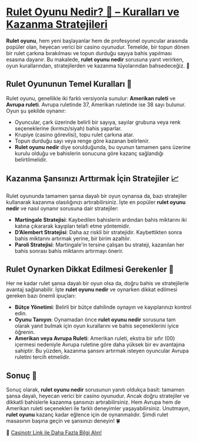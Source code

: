 # [Rulet Oyunu Nedir? 🎰 – Kuralları ve Kazanma Stratejileri](https://casinotr.link/gWCRZ4)

**Rulet oyunu**, hem yeni başlayanlar hem de profesyonel oyuncular arasında popüler olan, heyecan verici bir casino oyunudur. Temelde, bir topun dönen bir rulet çarkına bırakılması ve topun durduğu sayıya bahis yapılması esasına dayanır. Bu makalede, **rulet oyunu nedir** sorusuna yanıt verirken, oyun kurallarından, stratejilerden ve kazanma tüyolarından bahsedeceğiz. 💸

## Rulet Oyununun Temel Kuralları 🎲

Rulet oyunu, genellikle iki farklı versiyonla sunulur: **Amerikan ruleti** ve **Avrupa ruleti**. Avrupa ruletinde 37, Amerikan ruletinde ise 38 sayı bulunur. Oyun şu şekilde oynanır:

- Oyuncular, çark üzerinde belirli bir sayıya, sayılar grubuna veya renk seçeneklerine (kırmızı/siyah) bahis yaparlar.
- Krupiye (casino görevlisi), topu rulet çarkına atar.
- Topun durduğu sayı veya renge göre kazanan belirlenir. 
- **Rulet oyunu nedir** diye sorulduğunda, bu oyunun tamamen şans üzerine kurulu olduğu ve bahislerin sonucuna göre kazanç sağlandığı belirtilmelidir.

## Kazanma Şansınızı Arttırmak İçin Stratejiler 📈

Rulet oyununda tamamen şansa dayalı bir oyun oynansa da, bazı stratejiler kullanarak kazanma olasılığınızı artırabilirsiniz. İşte en popüler **rulet oyunu nedir** ve nasıl oynanır sorusuna dair stratejiler:

- **Martingale Stratejisi**: Kaybedilen bahislerin ardından bahis miktarını iki katına çıkararak kayıpları telafi etme yöntemidir.
- **D’Alembert Stratejisi**: Daha az riskli bir stratejidir. Kaybettikten sonra bahis miktarını artırmak yerine, bir birim azaltılır.
- **Paroli Stratejisi**: Martingale'in tersine çalışan bu strateji, kazanılan her bahis sonrası bahis miktarını artırmayı önerir.

## Rulet Oynarken Dikkat Edilmesi Gerekenler 🚨

Her ne kadar rulet şansa dayalı bir oyun olsa da, doğru bahis ve stratejilerle avantaj sağlanabilir. İşte **rulet oyunu nedir** ve oynarken dikkat edilmesi gereken bazı önemli ipuçları:

- **Bütçe Yönetimi**: Belirli bir bütçe dahilinde oynayın ve kayıplarınızı kontrol edin.
- **Oyunu Tanıyın**: Oynamadan önce **rulet oyunu nedir** sorusuna tam olarak yanıt bulmak için oyun kurallarını ve bahis seçeneklerini iyice öğrenin.
- **Amerikan veya Avrupa Ruleti**: Amerikan ruleti, ekstra bir sıfır (00) içermesi nedeniyle Avrupa ruletine göre daha yüksek bir ev avantajına sahiptir. Bu yüzden, kazanma şansını artırmak isteyen oyuncular Avrupa ruletini tercih etmelidir.

## Sonuç 🎯

Sonuç olarak, **rulet oyunu nedir** sorusunun yanıtı oldukça basit: tamamen şansa dayalı, heyecan verici bir casino oyunudur. Ancak doğru stratejiler ve dikkatli bahislerle kazanma şansınızı artırabilirsiniz. Hem Avrupa hem de Amerikan ruleti seçenekleri ile farklı deneyimler yaşayabilirsiniz. Unutmayın, **rulet oyunu** kazanç kadar eğlence için de oynanmalıdır. Şimdi rulet masasının başına geçin ve şansınızı deneyin! 🍀

🎰 [Casinotr Link ile Daha Fazla Bilgi Alın!](https://casinotr.link/gWCRZ4)

